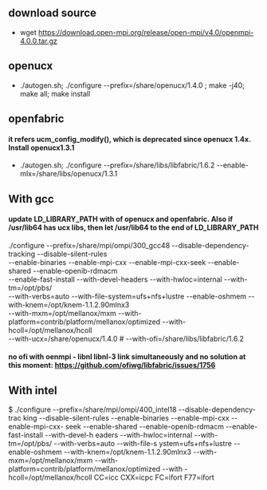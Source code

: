## download source
- wget https://download.open-mpi.org/release/open-mpi/v4.0/openmpi-4.0.0.tar.gz

## openucx
- ./autogen.sh; ./configure --prefix=/share/openucx/1.4.0 ; make -j40; make all; make install


## openfabric
#### it refers ucm_config_modify(), which is deprecated since openucx 1.4x. Install openucx1.3.1
- ./autogen.sh; ./configure --prefix=/share/libs/libfabric/1.6.2 --enable-mlx=/share/libs/openucx/1.3.1

## With gcc
#### update LD_LIBRARY_PATH with of openucx and openfabric. Also if /usr/lib64 has ucx libs, then let /usr/lib64 to the end of LD_LIBRARY_PATH
 ./configure --prefix=/share/mpi/ompi/300_gcc48 --disable-dependency-tracking --disable-silent-rules \
 --enable-binaries --enable-mpi-cxx --enable-mpi-cxx-seek --enable-shared --enable-openib-rdmacm \
 --enable-fast-install --with-devel-headers --with-hwloc=internal --with-tm=/opt/pbs/ \
 --with-verbs=auto --with-file-system=ufs+nfs+lustre --enable-oshmem --with-knem=/opt/knem-1.1.2.90mlnx3 \
 --with-mxm=/opt/mellanox/mxm --with-platform=contrib/platform/mellanox/optimized --with-hcoll=/opt/mellanox/hcoll \
 --with-ucx=/share/openucx/1.4.0 # --with-ofi=/share/libs/libfabric/1.6.2
#### no ofi with oenmpi - libnl libnl-3 link simultaneously and no solution at this moment: https://github.com/ofiwg/libfabric/issues/1756

## With intel
  $ ./configure --prefix=/share/mpi/ompi/400_intel18 --disable-dependency-trac
king --disable-silent-rules --enable-binaries --enable-mpi-cxx --enable-mpi-cxx-
seek --enable-shared --enable-openib-rdmacm --enable-fast-install --with-devel-h
eaders --with-hwloc=internal --with-tm=/opt/pbs/ --with-verbs=auto --with-file-s
ystem=ufs+nfs+lustre --enable-oshmem --with-knem=/opt/knem-1.1.2.90mlnx3 --with-
mxm=/opt/mellanox/mxm --with-platform=contrib/platform/mellanox/optimized --with
-hcoll=/opt/mellanox/hcoll CC=icc CXX=icpc FC=ifort F77=ifort

